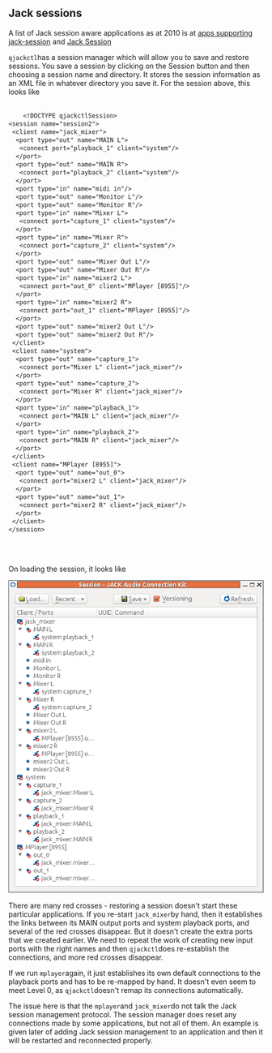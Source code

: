 
##  Jack sessions 


A list of Jack session aware applications as at 2010 is at [apps supporting jack-session](http://trac.jackaudio.org/wiki/WalkThrough/User/jack_session) and [Jack Session](http://wiki.linuxaudio.org/apps/categories/jack_session) 


 `qjackctl`has a session manager which will allow you to save and restore sessions.
You save a session by clicking on the Session button and then choosing a session
name and directory.
It stores the session information as an XML file in whatever directory you save it. For the session above,
this looks like

```

	<!DOCTYPE qjackctlSession>
<session name="session2">
 <client name="jack_mixer">
  <port type="out" name="MAIN L">
   <connect port="playback_1" client="system"/>
  </port>
  <port type="out" name="MAIN R">
   <connect port="playback_2" client="system"/>
  </port>
  <port type="in" name="midi in"/>
  <port type="out" name="Monitor L"/>
  <port type="out" name="Monitor R"/>
  <port type="in" name="Mixer L">
   <connect port="capture_1" client="system"/>
  </port>
  <port type="in" name="Mixer R">
   <connect port="capture_2" client="system"/>
  </port>
  <port type="out" name="Mixer Out L"/>
  <port type="out" name="Mixer Out R"/>
  <port type="in" name="mixer2 L">
   <connect port="out_0" client="MPlayer [8955]"/>
  </port>
  <port type="in" name="mixer2 R">
   <connect port="out_1" client="MPlayer [8955]"/>
  </port>
  <port type="out" name="mixer2 Out L"/>
  <port type="out" name="mixer2 Out R"/>
 </client>
 <client name="system">
  <port type="out" name="capture_1">
   <connect port="Mixer L" client="jack_mixer"/>
  </port>
  <port type="out" name="capture_2">
   <connect port="Mixer R" client="jack_mixer"/>
  </port>
  <port type="in" name="playback_1">
   <connect port="MAIN L" client="jack_mixer"/>
  </port>
  <port type="in" name="playback_2">
   <connect port="MAIN R" client="jack_mixer"/>
  </port>
 </client>
 <client name="MPlayer [8955]">
  <port type="out" name="out_0">
   <connect port="mixer2 L" client="jack_mixer"/>
  </port>
  <port type="out" name="out_1">
   <connect port="mixer2 R" client="jack_mixer"/>
  </port>
 </client>
</session>


      
```


On loading the session, it looks like


![alt text](qjackctl-session.png)


There are many red crosses - restoring a session doesn't start these particular
applications. If you re-start `jack_mixer`by hand,
then it establishes the links
between its MAIN output ports and system playback ports, and several of the red crosses
disappear. But it doesn't create the extra ports that we created earlier.
We need to repeat the work of creating new input ports with the right names
and then `qjackctl`does re-establish the connections, and more red
crosses disappear.


If we run `mplayer`again, it just establishes its own default
connections to the playback ports and has to be re-mapped by hand.
It doesn't even seem to meet Level 0, as `qjackctl`doesn't remap its connections automatically.


The issue here is that the `mplayer`and `jack_mixer`do not talk the Jack session management protocol.
The session manager does reset
any connections made by some applications, but not all of them.
An example is given later of adding Jack session management to an
application and then it will be restarted and reconnected properly.
